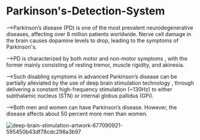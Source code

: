 # Parkinson's-Detection-System
   
   -->Parkinson’s disease (PD) is one of the most prevalent neurodegenerative diseases, affecting over 6 million patients worldwide. Nerve cell damage in the brain causes dopamine levels to drop, leading to the symptoms of Parkinson's. 
  
  -->PD is characterized by both motor and non-motor symptoms , with the former mainly consisting of resting tremor, muscle rigidity, and akinesia. 
   
   -->Such disabling symptoms in advanced Parkinson’s disease can be partially alleviated by the use of deep brain stimulation technology , through delivering a constant high-frequency stimulation (~130Hz) to either subthalamic nucleus (STN) or internal globus pallidus (GPi).
  
  -->Both men and women can have Parkinson’s disease. However, the disease affects about 50 percent more men than women.

 ![deep-brain-stimulation-artwork-677090921-595450b43df78cdc298a3b97](https://user-images.githubusercontent.com/68986795/115753854-43667f00-a3b9-11eb-9a0b-049be81effd1.jpg)
